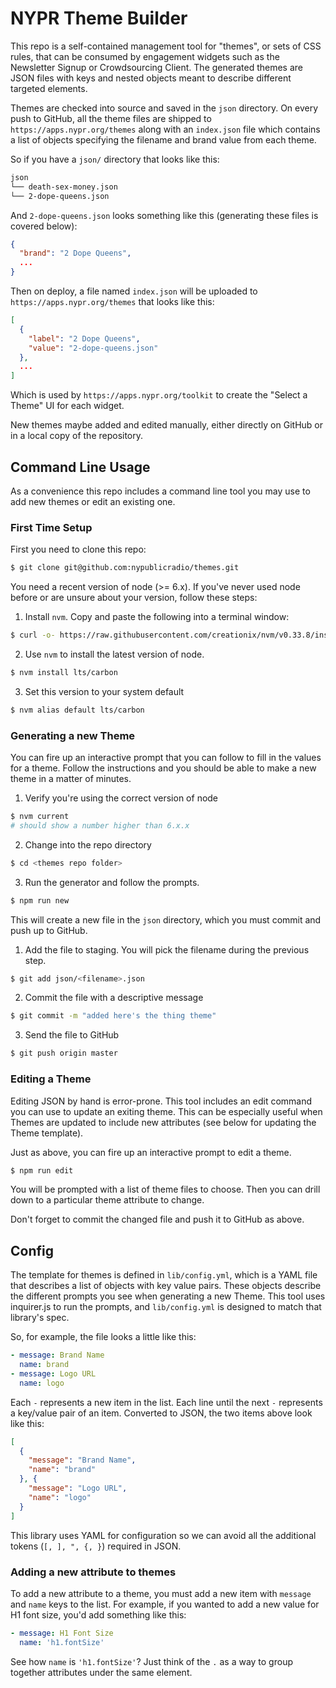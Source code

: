 # NYPR Theme Builder

This repo is a self-contained management tool for "themes", or sets of CSS rules, that can be consumed by engagement widgets such as the Newsletter Signup or Crowdsourcing Client. The generated themes are JSON files with keys and nested objects meant to describe different targeted elements.

Themes are checked into source and saved in the `json` directory. On every push to GitHub, all the theme files are shipped to `https://apps.nypr.org/themes` along with an `index.json` file which contains a list of objects specifying the filename and brand value from each theme.

So if you have a `json/` directory that looks like this:
```bash
json
└── death-sex-money.json
└── 2-dope-queens.json
```

And `2-dope-queens.json` looks something like this (generating these files is covered below):
```json
{
  "brand": "2 Dope Queens",
  ...
}
```

Then on deploy, a file named `index.json` will be uploaded to `https://apps.nypr.org/themes` that looks like this:
```json
[
  {
    "label": "2 Dope Queens",
    "value": "2-dope-queens.json"
  },
  ...
]
```
Which is used by `https://apps.nypr.org/toolkit` to create the "Select a Theme" UI for each widget.

New themes maybe added and edited manually, either directly on GitHub or in a local copy of the repository.

## Command Line Usage

As a convenience this repo includes a command line tool you may use to add new themes or edit an existing one.

### First Time Setup

First you need to clone this repo:
```bash
$ git clone git@github.com:nypublicradio/themes.git
```

You need a recent version of node (>= 6.x). If you've never used node before or are unsure about your version, follow these steps:

1. Install `nvm`. Copy and paste the following into a terminal window:
```bash
$ curl -o- https://raw.githubusercontent.com/creationix/nvm/v0.33.8/install.sh | bash
```
2. Use `nvm` to install the latest version of node.
```bash
$ nvm install lts/carbon
```
3. Set this version to your system default
```bash
$ nvm alias default lts/carbon
```

### Generating a new Theme

You can fire up an interactive prompt that you can follow to fill in the values for a theme. Follow the instructions and you should be able to make a new theme in a matter of minutes.

1. Verify you're using the correct version of node
```bash
$ nvm current
# should show a number higher than 6.x.x
```
2. Change into the repo directory
```bash
$ cd <themes repo folder>
```
3. Run the generator and follow the prompts.
```bash
$ npm run new
```

This will create a new file in the `json` directory, which you must commit and push up to GitHub.

1. Add the file to staging. You will pick the filename during the previous step.
```bash
$ git add json/<filename>.json
```
2. Commit the file with a descriptive message
```bash
$ git commit -m "added here's the thing theme"
```
3. Send the file to GitHub
```bash
$ git push origin master
```

### Editing a Theme

Editing JSON by hand is error-prone. This tool includes an edit command you can use to update an exiting theme. This can be especially useful when Themes are updated to include new attributes (see below for updating the Theme template).

Just as above, you can fire up an interactive prompt to edit a theme.
```bash
$ npm run edit
```
You will be prompted with a list of theme files to choose. Then you can drill down to a particular theme attribute to change.

Don't forget to commit the changed file and push it to GitHub as above.

## Config

The template for themes is defined in `lib/config.yml`, which is a YAML file that describes a list of objects with key value pairs. These objects describe the different prompts you see when generating a new Theme. This tool uses inquirer.js to run the prompts, and `lib/config.yml` is designed to match that library's spec.

So, for example, the file looks a little like this:
```yaml
- message: Brand Name
  name: brand
- message: Logo URL
  name: logo
```
Each `-` represents a new item in the list. Each line until the next `-` represents a key/value pair of an item. Converted to JSON, the two items above look like this:
```json
[
  {
    "message": "Brand Name",
    "name": "brand"
  }, {
    "message": "Logo URL",
    "name": "logo"
  }
]
```
This library uses YAML for configuration so we can avoid all the additional tokens (`[, ], ", {, }`) required in JSON.

### Adding a new attribute to themes

To add a new attribute to a theme, you must add a new item with `message` and `name` keys to the list. For example, if you wanted to add a new value for H1 font size, you'd add something like this:
```yaml
- message: H1 Font Size
  name: 'h1.fontSize'
```
See how `name` is `'h1.fontSize'`? Just think of the `.` as a way to group together attributes under the same element.

